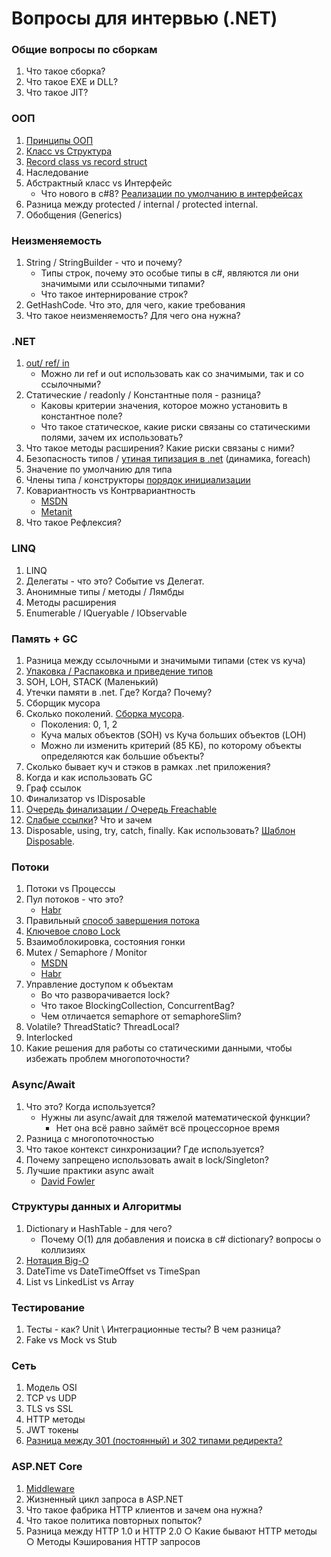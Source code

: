 # Вопросы для интервью (.NET)

### Общие вопросы по сборкам
1. Что такое сборка?
2. Что такое EXE и DLL?
3. Что такое JIT?

### ООП
1. [Принципы ООП](https://habr.com/ru/company/otus/blog/525336/)
2. [Класс vs Структура](https://c-sharp.pro/классы-или-структуры-в-чем-отличия/)
3. [Record class vs record struct](https://falberthen.github.io/posts/cs10-records/)
4. Наследование
5. Абстрактный класс vs Интерфейс
   - Что нового в c#8? [Реализации по умолчанию в интерфейсах](https://devblogs.microsoft.com/dotnet/default-implementations-in-interfaces/)
6. Разница между protected / internal / protected internal.
7. Обобщения (Generics)

### Неизменяемость
1. String / StringBuilder - что и почему?
   - Типы строк, почему это особые типы в c#, являются ли они значимыми или ссылочными типами?
   - Что такое интернирование строк?
2. GetHashCode. Что это, для чего, какие требования
3. Что такое неизменяемость? Для чего она нужна?

### .NET
1. [out/ ref/ in](https://www.pluralsight.com/guides/csharp-in-out-ref-parameters)
   - Можно ли ref и out использовать как со значимыми, так и со ссылочными?
2. Статические / readonly / Константные поля - разница?
   - Каковы критерии значения, которое можно установить в константное поле?
   - Что такое статическое, какие риски связаны со статическими полями, зачем их использовать?
3. Что такое методы расширения? Какие риски связаны с ними?
4. Безопасность типов / [утиная типизация в .net](https://stackoverflow.com/questions/21278078/what-is-interface-duck-typing) (динамика, foreach)
5. Значение по умолчанию для типа
6. Члены типа / конструкторы [порядок инициализации](https://stackoverflow.com/questions/40139099/auto-property-initialization-il-instruction-order)
7. Ковариантность vs Контрвариантность
   - [MSDN](https://learn.microsoft.com/en-us/dotnet/standard/generics/covariance-and-contravariance)
   - [Metanit](https://metanit.com/sharp/tutorial/3.27.php)
8. Что такое Рефлексия?

### LINQ
1. LINQ
2. Делегаты - что это? Событие vs Делегат.
3. Анонимные типы / методы / Лямбды
4. Методы расширения
5. Enumerable / IQueryable / IObservable

### Память + GC
1. Разница между ссылочными и значимыми типами (стек vs куча)
2. [Упаковка / Распаковка и приведение типов](https://learn.microsoft.com/en-us/dotnet/csharp/programming-guide/types/boxing-and-unboxing)
3. SOH, LOH, STACK (Маленький)
4. Утечки памяти в .net. Где? Когда? Почему?
5. Сборщик мусора
6. Сколько поколений. [Сборка мусора](https://learn.microsoft.com/ru-ru/dotnet/standard/garbage-collection/fundamentals).
   - Поколения: 0, 1, 2
   - Куча малых объектов (SOH) vs Куча больших объектов (LOH)
   - Можно ли изменить критерий (85 КБ), по которому объекты определяются как большие объекты?
7. Сколько бывает куч и стэков в рамках .net приложения?
8. Когда и как использовать GC
9. Граф ссылок
10. Финализатор vs IDisposable
11. [Очередь финализации / Очередь Freachable](https://nabacg.wordpress.com/2012/03/11/what-do-you-know-about-freachable-queue/)
12. [Слабые ссылки](https://learn.microsoft.com/en-us/dotnet/standard/garbage-collection/weak-references)? Что и зачем
13. Disposable, using, try, catch, finally. Как использовать? [Шаблон Disposable](https://learn.microsoft.com/en-us/dotnet/standard/design-guidelines/dispose-pattern).

### Потоки
1. Потоки vs Процессы
2. Пул потоков - что это?
   - [Habr](https://habr.com/ru/articles/654101/)
3. Правильный [способ завершения потока](https://dotnettutorials.net/lesson/how-to-terminate-a-thread-in-csharp/#:~:text=How%20to%20Terminate%20a%20Thread%20in%20C%23%3F,exception%2C%20the%20thread%20is%20terminated.)
4. [Ключевое слово Lock](https://www.c-sharpcorner.com/UploadFile/de41d6/monitor-and-lock-in-C-Sharp/)
5. Взаимоблокировка, состояния гонки
6. Mutex / Semaphore / Monitor
   - [MSDN](https://learn.microsoft.com/en-us/dotnet/standard/threading/overview-of-synchronization-primitives)
   - [Habr](https://habr.com/ru/articles/459514/)
7. Управление доступом к объектам
   - Во что разворачивается lock?
   - Что такое BlockingСollection, ConcurrentBag?
   - Чем отличается semaphore от semaphoreSlim?
8. Volatile? ThreadStatic? ThreadLocal?
9. Interlocked
10. Какие решения для работы со статическими данными, чтобы избежать проблем многопоточности?

### Async/Await
1. Что это? Когда используется?
   - Нужны ли async/await для тяжелой математической функции?
     - Нет она всё равно займёт всё процессорное время
2. Разница с многопоточностью
3. Что такое контекст синхронизации? Где используется?
4. Почему запрещено использовать await в lock/Singleton?
5. Лучшие практики async await
   - [David Fowler](https://github.com/davidfowl/AspNetCoreDiagnosticScenarios/blob/master/AsyncGuidance.md)

### Структуры данных и Алгоритмы
1. Dictionary и HashTable - для чего?
   - Почему O(1) для добавления и поиска в c# dictionary? вопросы о коллизиях
2. [Нотация Big-O](https://www.freecodecamp.org/news/big-o-notation-why-it-matters-and-why-it-doesnt-1674cfa8a23c/)
3. DateTime vs DateTimeOffset vs TimeSpan
4. List vs LinkedList vs Array

### Тестирование
1. Тесты - как? Unit \ Интеграционные тесты? В чем разница?
2. Fake vs Mock vs Stub

### Сеть
1. Модель OSI
2. TCP vs UDP
3. TLS vs SSL
4. HTTP методы
5. JWT токены
6. [Разница между 301 (постоянный) и 302 типами редиректа?](https://www.domain.com/blog/what-is-a-redirect/)

### ASP.NET Core
1. [Middleware](https://learn.microsoft.com/en-us/aspnet/core/fundamentals/middleware/?view=aspnetcore-6.0)
2. Жизненный цикл запроса в ASP.NET
3. Что такое фабрика HTTP клиентов и зачем она нужна?
4. Что такое политика повторных попыток?
5. Разница между HTTP 1.0 и HTTP 2.0
   ○ Какие бывают HTTP методы
   ○ Методы Кэширования HTTP запросов